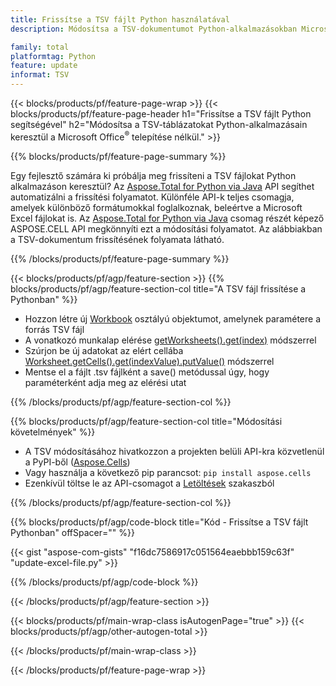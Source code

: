```yaml
---
title: Frissítse a TSV fájlt Python használatával
description: Módosítsa a TSV-dokumentumot Python-alkalmazásokban Microsoft Excel használata nélkül. 

family: total
platformtag: Python
feature: update
informat: TSV
---
```

{{< blocks/products/pf/feature-page-wrap >}}
{{< blocks/products/pf/feature-page-header h1="Frissítse a TSV fájlt Python segítségével" h2="Módosítsa a TSV-táblázatokat Python-alkalmazásain keresztül a Microsoft Office<sup>&reg;</sup> telepítése nélkül." >}}

{{% blocks/products/pf/feature-page-summary %}}

Egy fejlesztő számára ki próbálja meg frissíteni a TSV fájlokat Python alkalmazáson keresztül? Az [Aspose.Total for Python via Java](https://products.aspose.com/total/python-java/) API segíthet automatizálni a frissítési folyamatot. Különféle API-k teljes csomagja, amelyek különböző formátumokkal foglalkoznak, beleértve a Microsoft Excel fájlokat is. Az [Aspose.Total for Python via Java](https://products.aspose.com/total/python-java/) csomag részét képező ASPOSE.CELL API megkönnyíti ezt a módosítási folyamatot. Az alábbiakban a TSV-dokumentum frissítésének folyamata látható.

{{% /blocks/products/pf/feature-page-summary %}}

{{< blocks/products/pf/agp/feature-section >}}
{{% blocks/products/pf/agp/feature-section-col title="A TSV fájl frissítése a Pythonban" %}}

- Hozzon létre új [Workbook](https://reference.aspose.com/cells/python-java/asposecells.api/Workbook) osztályú objektumot, amelynek paramétere a forrás TSV fájl
- A vonatkozó munkalap elérése [getWorksheets().get(index)](https://reference.aspose.com/cells/python/asposecells.api/workbook#Worksheets) módszerrel
- Szúrjon be új adatokat az elért cellába [Worksheet.getCells().get(indexValue).putValue()](https://reference.aspose.com/cells/python/asposecells.api/worksheet#Cells) módszerrel
- Mentse el a fájlt .tsv fájlként a save() metódussal úgy, hogy paraméterként adja meg az elérési utat

{{% /blocks/products/pf/agp/feature-section-col %}}

{{% blocks/products/pf/agp/feature-section-col title="Módosítási követelmények" %}}

- A TSV módosításához hivatkozzon a projekten belüli API-kra közvetlenül a PyPI-ből ([Aspose.Cells](https://pypi.org/project/aspose-cells/))
- Vagy használja a következő pip parancsot: ```pip install aspose.cells``` 
- Ezenkívül töltse le az API-csomagot a [Letöltések](https://releases.aspose.com/cells/python-java) szakaszból

{{% /blocks/products/pf/agp/feature-section-col %}}

{{% blocks/products/pf/agp/code-block title="Kód - Frissítse a TSV fájlt Pythonban" offSpacer="" %}}

{{< gist "aspose-com-gists" "f16dc7586917c051564eaebbb159c63f" "update-excel-file.py" >}}

{{% /blocks/products/pf/agp/code-block %}}

{{< /blocks/products/pf/agp/feature-section >}}

{{< blocks/products/pf/main-wrap-class isAutogenPage="true" >}}
{{< blocks/products/pf/agp/other-autogen-total >}}

{{< /blocks/products/pf/main-wrap-class >}}

{{< /blocks/products/pf/feature-page-wrap >}}